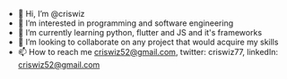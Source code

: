 - 👋 Hi, I’m @criswiz
- 👀 I’m interested in programming and software engineering 
- 🌱 I’m currently learning python, flutter and JS and it's frameworks
- 💞️ I’m looking to collaborate on any project that would acquire my skills
- 📫 How to reach me criswiz52@gmail.com, twitter: criswiz77, linkedIn: criswiz52@gmail.com

<!---
criswiz/criswiz is a ✨ special ✨ repository because its `README.md` (this file) appears on your GitHub profile.
You can click the Preview link to take a look at your changes.
--->
